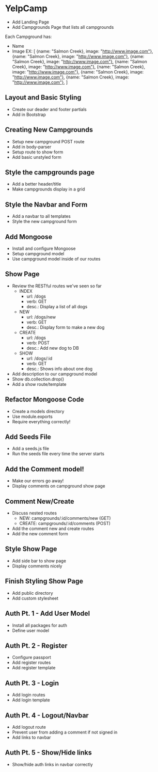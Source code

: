 # YelpCamp

* Add Landing Page
* Add Campgrounds Page that lists all campgrounds

Each Campground has:
* Name
* Image
    EX:
        [
            {name: "Salmon Creek}, image: "http://www.image.com"},
            {name: "Salmon Creek}, image: "http://www.image.com"},
            {name: "Salmon Creek}, image: "http://www.image.com"},
            {name: "Salmon Creek}, image: "http://www.image.com"},
            {name: "Salmon Creek}, image: "http://www.image.com"},
            {name: "Salmon Creek}, image: "http://www.image.com"},
            {name: "Salmon Creek}, image: "http://www.image.com"},
        ]

## Layout and Basic Styling
* Create our deader and footer partials
* Add in Bootstrap

## Creating New Campgrounds
* Setup new campground POST route
* Add in body-parser
* Setup route to show form
* Add basic unstyled form

## Style the campgrounds page
* Add a better header/title
* Make campgrounds display in a grid

## Style the Navbar and Form
* Add a navbar to all templates
* Style the new campground form

## Add Mongoose
* Install and configure Mongoose
* Setup campground model
* Use campground model inside of our routes

## Show Page
* Review the RESTful routes we've seen so far
    - INDEX
        - url: /dogs
        - verb: GET
        - desc.: Display a list of all dogs
    - NEW
        - url: /dogs/new
        - verb: GET
        - desc.: Display form to make a new dog
    - CREATE
        - url: /dogs
        - verb: POST
        - desc.: Add new dog to DB
    - SHOW
        - url: /dogs/:id
        - verb: GET
        - desc.: Shows info about one dog
* Add description to our campground model
* Show db.collection.drop()
* Add a show route/template

## Refactor Mongoose Code
- Create a models directory
- Use module.exports
- Require everything correctly!

## Add Seeds File
- Add a seeds.js file
- Run the seeds file every time the server starts

## Add the Comment model!
- Make our errors go away!
- Display comments on campground show page

## Comment New/Create
- Discuss nested routes
    - NEW: campgrounds/:id/comments/new (GET)
    - CREATE: campgrounds/:id/comments (POST)
- Add the comment new and create routes
- Add the new comment form

## Style Show Page
- Add side bar to show page
- Display comments nicely

## Finish Styling Show Page
- Add public directory
- Add custom stylesheet

## Auth Pt. 1 - Add User Model
- Install all packages for auth
- Define user model

## Auth Pt. 2 - Register
- Configure passport
- Add register routes
- Add register template

## Auth Pt. 3 - Login
- Add login routes
- Add login template

## Auth Pt. 4 - Logout/Navbar
- Add logout route
- Prevent user from adding a comment if not signed in
- Add links to navbar

## Auth Pt. 5 - Show/Hide links
- Show/hide auth links in navbar correctly